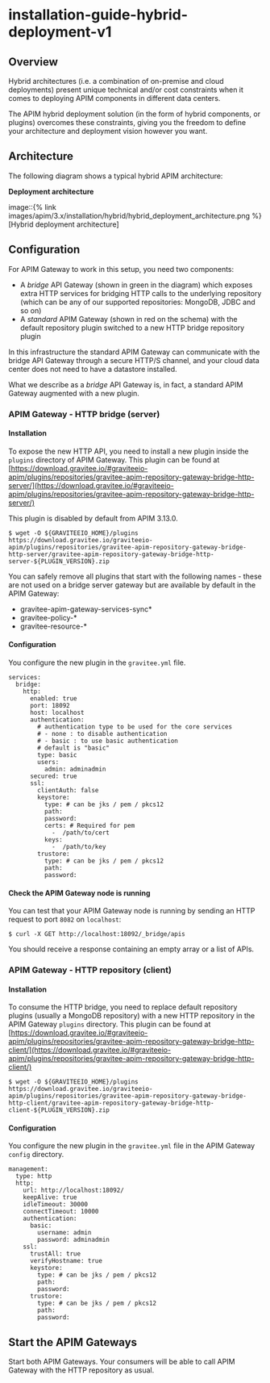 # installation-guide-hybrid-deployment-v1

## Overview

Hybrid architectures (i.e. a combination of on-premise and cloud deployments) present unique technical and/or cost constraints when it comes to deploying APIM components in different data centers.

The APIM hybrid deployment solution (in the form of hybrid components, or plugins) overcomes these constraints, giving you the freedom to define your architecture and deployment vision however you want.

## Architecture

The following diagram shows a typical hybrid APIM architecture:

**Deployment architecture**

image::\{% link images/apim/3.x/installation/hybrid/hybrid\_deployment\_architecture.png %\}\[Hybrid deployment architecture]

## Configuration

For APIM Gateway to work in this setup, you need two components:

* A _bridge_ API Gateway (shown in green in the diagram) which exposes extra HTTP services for bridging HTTP calls to the underlying repository (which can be any of our supported repositories: MongoDB, JDBC and so on)
* A _standard_ APIM Gateway (shown in red on the schema) with the default repository plugin switched to a new HTTP bridge repository plugin

In this infrastructure the standard APIM Gateway can communicate with the bridge API Gateway through a secure HTTP/S channel, and your cloud data center does not need to have a datastore installed.

What we describe as a _bridge_ API Gateway is, in fact, a standard APIM Gateway augmented with a new plugin.

### APIM Gateway - HTTP bridge (server)

#### Installation

To expose the new HTTP API, you need to install a new plugin inside the `plugins` directory of APIM Gateway. This plugin can be found at [https://download.gravitee.io/#graviteeio-apim/plugins/repositories/gravitee-apim-repository-gateway-bridge-http-server/](https://download.gravitee.io/#graviteeio-apim/plugins/repositories/gravitee-apim-repository-gateway-bridge-http-server/)

This plugin is disabled by default from APIM 3.13.0.

```
$ wget -O ${GRAVITEEIO_HOME}/plugins https://download.gravitee.io/graviteeio-apim/plugins/repositories/gravitee-apim-repository-gateway-bridge-http-server/gravitee-apim-repository-gateway-bridge-http-server-${PLUGIN_VERSION}.zip
```

You can safely remove all plugins that start with the following names - these are not used on a bridge server gateway but are available by default in the APIM Gateway:

* gravitee-apim-gateway-services-sync\*
* gravitee-policy-\*
* gravitee-resource-\*

#### Configuration

You configure the new plugin in the `gravitee.yml` file.

```
services:
  bridge:
    http:
      enabled: true
      port: 18092
      host: localhost
      authentication:
        # authentication type to be used for the core services
        # - none : to disable authentication
        # - basic : to use basic authentication
        # default is "basic"
        type: basic
        users:
          admin: adminadmin
      secured: true
      ssl:
        clientAuth: false
        keystore:
          type: # can be jks / pem / pkcs12
          path:
          password:
          certs: # Required for pem
            -  /path/to/cert
          keys:
            -  /path/to/key
        trustore:
          type: # can be jks / pem / pkcs12
          path:
          password:
```

#### Check the APIM Gateway node is running

You can test that your APIM Gateway node is running by sending an HTTP request to port `8082` on `localhost`:

```
$ curl -X GET http://localhost:18092/_bridge/apis
```

You should receive a response containing an empty array or a list of APIs.

### APIM Gateway - HTTP repository (client)

#### Installation

To consume the HTTP bridge, you need to replace default repository plugins (usually a MongoDB repository) with a new HTTP repository in the APIM Gateway `plugins` directory. This plugin can be found at [https://download.gravitee.io/#graviteeio-apim/plugins/repositories/gravitee-apim-repository-gateway-bridge-http-client/](https://download.gravitee.io/#graviteeio-apim/plugins/repositories/gravitee-apim-repository-gateway-bridge-http-client/)

```
$ wget -O ${GRAVITEEIO_HOME}/plugins https://download.gravitee.io/graviteeio-apim/plugins/repositories/gravitee-apim-repository-gateway-bridge-http-client/gravitee-apim-repository-gateway-bridge-http-client-${PLUGIN_VERSION}.zip
```

#### Configuration

You configure the new plugin in the `gravitee.yml` file in the APIM Gateway `config` directory.

```
management:
  type: http
  http:
    url: http://localhost:18092/
    keepAlive: true
    idleTimeout: 30000
    connectTimeout: 10000
    authentication:
      basic:
        username: admin
        password: adminadmin
    ssl:
      trustAll: true
      verifyHostname: true
      keystore:
        type: # can be jks / pem / pkcs12
        path:
        password:
      trustore:
        type: # can be jks / pem / pkcs12
        path:
        password:
```

## Start the APIM Gateways

Start both APIM Gateways. Your consumers will be able to call APIM Gateway with the HTTP repository as usual.
